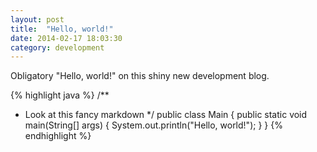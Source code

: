 ```yaml
---
layout: post
title:  "Hello, world!"
date: 2014-02-17 18:03:30
category: development
---
```


Obligatory "Hello, world!" on this shiny new development blog.

{% highlight java %}
/**
 * Look at this fancy markdown
 */
public class Main {
    public static void main(String[] args) {
        System.out.println("Hello, world!");
    }
}
{% endhighlight %}
